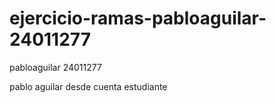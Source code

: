 # ejercicio-ramas-pabloaguilar-24011277

pabloaguilar
24011277

pablo aguilar
desde cuenta estudiante
